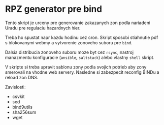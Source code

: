# RPZ generator pre bind

Tento skript je urceny pre generovanie zakazanych zon podla nariadeni Uradu pre regulaciu hazardnych hier.

Treba ho spustat napr kazdu hodinu cez cron. Skript sposobi stiahnutie pdf s blokovanymi webmy a vytvorenie zonoveho suboru pre `bind`.

Dalsia distribucia zonoveho suboru moze byt cez `rsync`, nastroj manazmentu konfiguracie (`ansible`, `saltstack`) alebo vlastny `shell` skript.

V skripte si treba upravit sablonu zony podla svojich potrieb aby zony smerovali na vhodne web servery. Nasledne si zabezpecit reconfig BINDu a reload zon DNS.

Zavislosti:

* csvkit
* sed
* bind9utils
* sha256sum
* wget
